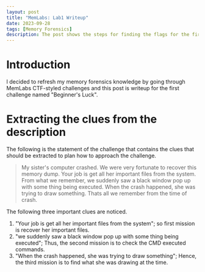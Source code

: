 ```yaml
---
layout: post
title: "MemLabs: Lab1 Writeup"
date: 2023-09-28
tags: [Memory Forensics] 
description: The post shows the steps for finding the flags for the first challenge of MemLabs.
---
```


# Introduction

I decided to refresh my memory forensics knowledge by going through MemLabs CTF-styled challenges and this post is writeup for the first challenge named "Beginner's Luck". 

# Extracting the clues from the description

The following is the statement of the challenge that contains the clues that should be extracted to plan how to approach the challenge.

> My sister's computer crashed. We were very fortunate to recover this memory dump. Your job is get all her important files from the system. From what we remember, we suddenly saw a black window pop up with some thing being executed. When the crash happened, she was trying to draw something. Thats all we remember from the time of crash.

The following three important clues are noticed.
1. "Your job is get all her important files from the system"; so first mission is recover her important files.
2. "we suddenly saw a black window pop up with some thing being executed"; Thus, the second mission is to check the CMD executed commands.
3. "When the crash happened, she was trying to draw something"; Hence, the third mission is to find what she was drawing at the time.

